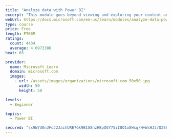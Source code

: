 ```yaml
---
title: "Analyze data with Power BI"
excerpt: "This module goes beyond viewing and exploring your content and explains how to interact with it by working with reports and dashboards to uncover and share new business insights."
webUrl: https://docs.microsoft.com/en-us/learn/modules/analyze-data-power-bi/
type: course
price: Free
length: PT60M
ratings:
  count: 4434
  average: 4.6973386
heat: 65

provider:
  name: Microsoft Learn
  domain: microsoft.com
  images:
    - url: /assets/images/organizations/microsoft.com-50x50.jpg
      width: 50
      height: 50

levels:
  - Beginner

topics:
  - Power BI

secured: "sx9W7U0nJFdJ2JaihURE7Gk9B1G8nzHBpQGY75iI8O1o8Hsq/H+WsHJ3/OZSh6UKs+7DE0jWxm6RSzwRbUW/cNrC2/S7DOZQwquCvN/M6xKYBzJXUXmhEtLHBzcrA9cjW3JQvwTgG3tXu4PfOj5c4W/gl+IY+EY7UN8xhBIWb2Xrt3UBoOV7thDzmvlz51uNnePA5+r7vOb9N1899p8OPQf5mOOeWSFgL+jWgGtwgDLgLJEkb8D9bRekqzbwaC2nFGmIV+YiLvr15BH40b1UJ4YewzOA+QtnAxSnx0yomN7ydAO7pdkfAyc0Igl4mBlB5+qg8FCvivMp3qJXS5Wah5tqHMuSpSWPdCoQb+cbvzH6+33OYUM6MGa1IBf+3qeR+Ks3lABk9Zci/xuJsPaLqQ==;JBN2QgIB2EOifbU3C5313Q=="
---
```


